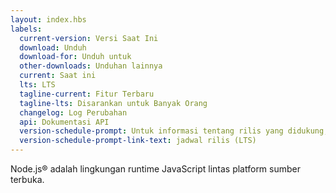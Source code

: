 ```yaml
---
layout: index.hbs
labels:
  current-version: Versi Saat Ini
  download: Unduh
  download-for: Unduh untuk
  other-downloads: Unduhan lainnya
  current: Saat ini
  lts: LTS
  tagline-current: Fitur Terbaru
  tagline-lts: Disarankan untuk Banyak Orang
  changelog: Log Perubahan
  api: Dokumentasi API
  version-schedule-prompt: Untuk informasi tentang rilis yang didukung, lihat
  version-schedule-prompt-link-text: jadwal rilis (LTS)
---
```


Node.js® adalah lingkungan runtime JavaScript lintas platform sumber terbuka.
